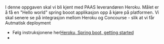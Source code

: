 I denne oppgaven skal vi bli kjent med PAAS leverandøren Heroku. Målet er å få en "Hello world" spring booot applikasjon opp å kjøre 
på platformen. Vi skal senere se på integrasjon mellom Heroku og Concourse - slik at vi får Autmatisk deployment

* Følg instruksjonene her[Heroku, Spring boot, getting started](https://devcenter.heroku.com/articles/deploying-spring-boot-apps-to-heroku)
* 
